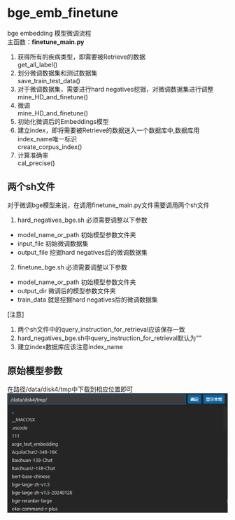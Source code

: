 # bge_emb_finetune

bge embedding 模型微调流程  
主函数：**finetune_main.py**

1. 获得所有的疾病类型，即需要被Retrieve的数据  
get_all_label()
2. 划分微调数据集和测试数据集  
save_train_test_data()
3. 对于微调数据集，需要进行hard negatives挖掘，对微调数据集进行调整  
mine_HD_and_finetune()
4. 微调  
mine_HD_and_finetune()
5. 初始化微调后的Embeddings模型  
6. 建立index，即将需要被Retrieve的数据送入一个数据库中,数据库用index_name唯一标识  
create_corpus_index()
7. 计算准确率  
cal_precise()


## 两个sh文件
对于微调bge模型来说，在调用finetune_main.py文件需要调用两个sh文件  

1. hard_negatives_bge.sh
必须需要调整以下参数
- model_name_or_path 初始模型参数文件夹
- input_file 初始微调数据集
- output_file 挖掘hard negatives后的微调数据集
2. finetune_bge.sh
必须需要调整以下参数
- model_name_or_path 初始模型参数文件夹
- output_dir 微调后的模型参数文件夹
- train_data 就是挖掘hard negatives后的微调数据集

[注意]
1. 两个sh文件中的query_instruction_for_retrieval应该保存一致   
2. hard_negatives_bge.sh中query_instruction_for_retrieval默认为""
3. 建立index数据库应该注意index_name

## 原始模型参数
在路径/data/disk4/tmp中下载到相应位置即可  
![alt text](image.png)